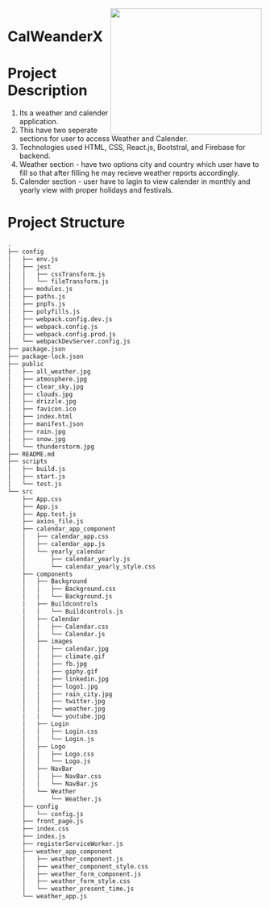 

<img src="https://github.com/nakshatra-bazukaa/CalWeanderX/blob/master/src/components/images/giphy.gif" align="right" height="250" width="300" />

# CalWeanderX


# Project Description
1. Its a weather and calender application.
2. This have two seperate sections for user to access Weather and Calender.
3. Technologies used HTML, CSS, React.js, Bootstral, and Firebase for backend.
4. Weather section - have two options city and country which user have to fill so that after filling he may recieve weather reports accordingly.
5. Calender section - user have to lagin to view calender in monthly and yearly view with proper holidays and festivals.

# Project Structure
```bash
.
├── config
│   ├── env.js
│   ├── jest
│   │   ├── cssTransform.js
│   │   └── fileTransform.js
│   ├── modules.js
│   ├── paths.js
│   ├── pnpTs.js
│   ├── polyfills.js
│   ├── webpack.config.dev.js
│   ├── webpack.config.js
│   ├── webpack.config.prod.js
│   └── webpackDevServer.config.js
├── package.json
├── package-lock.json
├── public
│   ├── all_weather.jpg
│   ├── atmosphere.jpg
│   ├── clear_sky.jpg
│   ├── clouds.jpg
│   ├── drizzle.jpg
│   ├── favicon.ico
│   ├── index.html
│   ├── manifest.json
│   ├── rain.jpg
│   ├── snow.jpg
│   └── thunderstorm.jpg
├── README.md
├── scripts
│   ├── build.js
│   ├── start.js
│   └── test.js
└── src
    ├── App.css
    ├── App.js
    ├── App.test.js
    ├── axios_file.js
    ├── calendar_app_component
    │   ├── calendar_app.css
    │   ├── calendar_app.js
    │   └── yearly_calendar
    │       ├── calendar_yearly.js
    │       └── calendar_yearly_style.css
    ├── components
    │   ├── Background
    │   │   ├── Background.css
    │   │   └── Background.js
    │   ├── Buildcontrols
    │   │   └── Buildcontrols.js
    │   ├── Calendar
    │   │   ├── Calendar.css
    │   │   └── Calendar.js
    │   ├── images
    │   │   ├── calendar.jpg
    │   │   ├── climate.gif
    │   │   ├── fb.jpg
    │   │   ├── giphy.gif
    │   │   ├── linkedin.jpg
    │   │   ├── logo1.jpg
    │   │   ├── rain_city.jpg
    │   │   ├── twitter.jpg
    │   │   ├── weather.jpg
    │   │   └── youtube.jpg
    │   ├── Login
    │   │   ├── Login.css
    │   │   └── Login.js
    │   ├── Logo
    │   │   ├── Logo.css
    │   │   └── Logo.js
    │   ├── NavBar
    │   │   ├── NavBar.css
    │   │   └── NavBar.js
    │   └── Weather
    │       └── Weather.js
    ├── config
    │   └── config.js
    ├── front_page.js
    ├── index.css
    ├── index.js
    ├── registerServiceWorker.js
    ├── weather_app_component
    │   ├── weather_component.js
    │   ├── weather_component_style.css
    │   ├── weather_form_component.js
    │   ├── weather_form_style.css
    │   └── weather_present_time.js
    └── weather_app.js


```

